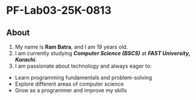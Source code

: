 # PF-Lab03-25K-0813  
## About  
1.  My name is **Ram Batra**, and I am 19 years old.  
2.  I am currently studying _**Computer Science (BSCS)**_ at _**FAST University, Karachi**_.  
3.  I am passionate about technology and always eager to:  
 - Learn programming fundamentals and problem-solving  
  - Explore different areas of computer science  
  - Grow as a programmer and improve my skills

